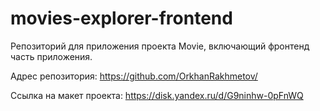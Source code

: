 # movies-explorer-frontend

Репозиторий для приложения проекта Movie, включающий фронтенд часть приложения.

Адрес репозитория: https://github.com/OrkhanRakhmetov/

Ссылка на макет проекта: https://disk.yandex.ru/d/G9ninhw-0pFnWQ
